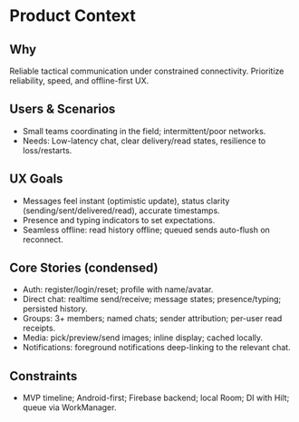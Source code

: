 # Product Context

## Why
Reliable tactical communication under constrained connectivity. Prioritize reliability, speed, and offline-first UX.

## Users & Scenarios
- Small teams coordinating in the field; intermittent/poor networks.
- Needs: Low-latency chat, clear delivery/read states, resilience to loss/restarts.

## UX Goals
- Messages feel instant (optimistic update), status clarity (sending/sent/delivered/read), accurate timestamps.
- Presence and typing indicators to set expectations.
- Seamless offline: read history offline; queued sends auto-flush on reconnect.

## Core Stories (condensed)
- Auth: register/login/reset; profile with name/avatar.
- Direct chat: realtime send/receive; message states; presence/typing; persisted history.
- Groups: 3+ members; named chats; sender attribution; per-user read receipts.
- Media: pick/preview/send images; inline display; cached locally.
- Notifications: foreground notifications deep-linking to the relevant chat.

## Constraints
- MVP timeline; Android-first; Firebase backend; local Room; DI with Hilt; queue via WorkManager.

